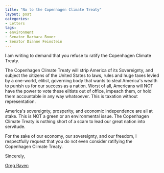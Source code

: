 ```yaml
---
title: "No to the Copenhagen Climate Treaty"
layout: post
categories:
- Letters
tags:
- environment
- Senator Barbara Boxer
- Senator Dianne Feinstein
---
```


I am writing to demand that you refuse to ratify the Copenhagen Climate Treaty.  
  
The Copenhagen Climate Treaty will strip America of its Sovereignty, and subject the citizens of the United States to laws, rules and huge taxes levied by a one-world, elitist, governing body that wants to steal America's wealth to punish us for our success as a nation. Worst of all, Americans will NOT have the power to vote these elitists out of office, impeach them, or hold them accountable in any way whatsoever. This is taxation without representation.

America's sovereignty, prosperity, and economic independence are all at stake. This is NOT a green or an environmental issue. The Copenhagen Climate Treaty is nothing short of a scam to lead our great nation into servitude.

For the sake of our economy, our sovereignty, and our freedom, I respectfully request that you do not even consider ratifying the Copenhagen Climate Treaty.

Sincerely,

[Greg Raven](https://www.gregraven.org/)